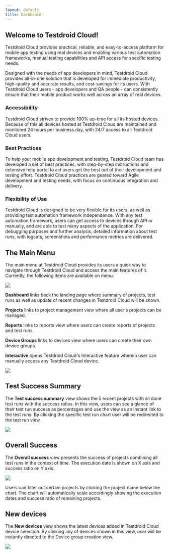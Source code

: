 ```yaml
---
layout: default
title: Dashboard
---
```


## Welcome to Testdroid Cloud!
 
Testdroid Cloud provides practical, reliable, and easy-to-access
platform for mobile app testing using real devices and enabling
various test automation frameworks, manual testing capabilities and
API access for specific testing needs.
 
Designed with the needs of app developers in mind, Testdroid Cloud
provides all-in-one solution that is developed for immediate
productivity, high-quality and accurate results, and cost-savings for
its users. With Testdroid Cloud users - app developers and QA people -
can consistently ensure that their mobile product works well across an
array of real devices.
 
### Accessibility

Testdroid Cloud strives to provide 100% up-time for all its hosted
devices. Because of this all devices hosted at Testdroid Cloud are
maintained and monitored 24 hours per business day, with 24/7 access
to all Testdroid Cloud users.
 
### Best Practices

To help your mobile app development and testing, Testdroid Cloud team
has developed a set of best practices, with step-by-step instructions
and extensive help portal to aid users get the best out of their
development and testing effort. Testdroid Cloud practices are geared
toward Agile development and testing needs, with focus on continuous
integration and delivery.
 
### Flexibility of Use

Testdroid Cloud is designed to be very flexible for its users, as well
as providing test automation framework independence. With any test
automation framework, users can get access to devices through API or
manually, and are able to test many aspects of the application. For
debugging purposes and further analysis, detailed information about
test runs, with logcats, screenshots and performance metrics are
delivered.
 
## The Main Menu

The main menu at Testdroid Cloud provides its users a quick way to
navigate through Testdroid Cloud and access the main features of
it. Currently, the following items are available on menu:

![]({{site.baseurl}}/assets/testdroid-cloud-ui/dashboard_main_menu.png)

**Dashboard** links back the landing page where summary of projects, test
runs as well as update of recent changes in Testdroid Cloud will be
shown.
 
**Projects** links to project management view where all user's projects can be managed.
 
**Reports** links to reports view where users can create reports of
projects and test runs.
 
**Device Groups** links to devices view where users can create their own
device groups.
 
**Interactive** opens Testdroid Cloud's Interactive feature wherein user
can manually access any Testdroid Cloud device.

![]({{site.baseurl}}/assets/testdroid-cloud-ui/dashboard_main_menu_2.png)

## Test Success Summary

The **Test success summary** view shows the 5 recent projects with all
done test runs with the success ratios. In this view, users can see a
glance of their test run success as percentages and use the view as an
instant link to the test runs. By clicking the specific test run chart
user will be redirected to the test run view.

![]({{site.baseurl}}/assets/testdroid-cloud-ui/dashboard_summary_success.png)
 
## Overall Success

The **Overall success** view presents the success of projects combining
all test runs in the context of time.  The execution date is shown on
X axis and success ratio on Y axis.

![]({{site.baseurl}}/assets/testdroid-cloud-ui/dashboard_overall_success.png)

Users can filter out certain projects by clicking the project name
below the chart. The chart will automatically scale accordingly
showing the execution dates and success ratio of remaining projects.

## New devices

The **New devices** view shows the latest devices added in Testdroid Cloud
device selection. By clicking any of devices shown in this view, user
will be instantly directed to the Device group creation view.

![]({{site.baseurl}}/assets/testdroid-cloud-ui/dashboard_new_devices.png)
